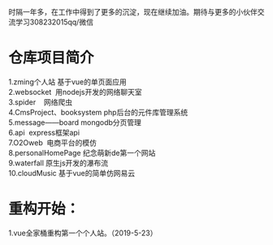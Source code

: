 时隔一年多，在工作中得到了更多的沉淀，现在继续加油。期待与更多的小伙伴交流学习308232015qq/微信

# 仓库项目简介
1.zming个人站 基于vue的单页面应用<br> 
2.websocket  用nodejs开发的网络聊天室<br>
3.spider    网络爬虫<br>
4.CmsProject、booksystem  php后台的元件库管理系统<br>
5.message——board  mongodb分页管理<br>
6.api  express框架api<br>
7.O2Oweb  电商平台的模仿<br>
8.personalHomePage 纪念萌新de第一个网站 <br>
9.waterfall 原生js开发的瀑布流<br>
10.cloudMusic 基于vue的简单仿网易云
<br>
# 重构开始：
1.vue全家桶重构第一个个人站。（2019-5-23）

